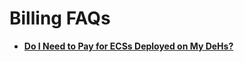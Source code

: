 # Billing FAQs<a name="EN-US_TOPIC_0133480680"></a>

-   **[Do I Need to Pay for ECSs Deployed on My DeHs?](do-i-need-to-pay-for-ecss-deployed-on-my-dehs.md)**  


